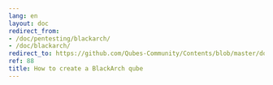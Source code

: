 ```yaml
---
lang: en
layout: doc
redirect_from:
- /doc/pentesting/blackarch/
- /doc/blackarch/
redirect_to: https://github.com/Qubes-Community/Contents/blob/master/docs/os/pentesting/blackarch.md
ref: 88
title: How to create a BlackArch qube
---
```

